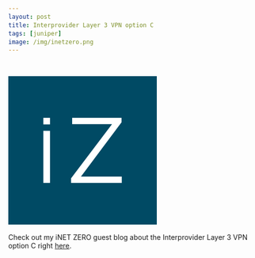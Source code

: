 ```yaml
---
layout: post
title: Interprovider Layer 3 VPN option C
tags: [juniper]
image: /img/inetzero.png
---
```


<br>                

![iNET Zero logo](/img/inetzero.png "iNET Zero logo") 

<p>
Check out my iNET ZERO guest blog about the Interprovider Layer 3 VPN option C right <a href="https://inetzero.com/interprovider-layer-3-vpn-option-c-2/" target="_blank">here</a>.
</p>